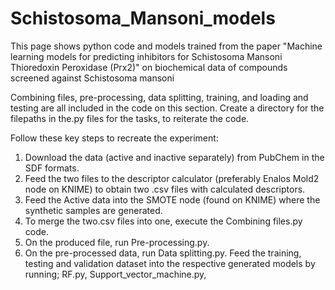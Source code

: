 # Schistosoma_Mansoni_models

This page shows python code and models trained from the paper "Machine learning models for predicting inhibitors for Schistosoma Mansoni Thioredoxin Peroxidase (Prx2)" on biochemical data of compounds screened against Schistosoma mansoni

Combining files, pre-processing, data splitting, training, and loading and testing are all included in the code on this section. Create a directory for the filepaths in the.py files for the tasks, to reiterate the code.

Follow these key steps to recreate the experiment:

1. Download the data (active and inactive separately) from PubChem in the SDF formats.
2. Feed the two files to the descriptor calculator (preferably Enalos Mold2 node on KNIME) to obtain two .csv files with calculated descriptors.
3. Feed the Active data into the SMOTE node (found on KNIME) where the synthetic samples are generated.
4. To merge the two.csv files into one, execute the Combining files.py code.
5. On the produced file, run Pre-processing.py.
6. On the pre-processed data, run Data splitting.py.
Feed the training, testing and validation dataset into the respective generated models by running; RF.py, Support_vector_machine.py, 
